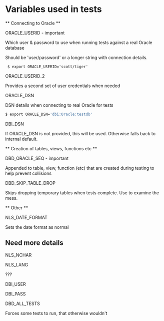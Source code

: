 # Variables used in tests

** Connecting to Oracle **

ORACLE_USERID - important

Which user & password to use when running tests against a real Oracle database

Should be 'user/password' or a longer string with connection details.

     $ export ORACLE_USERID='scott/tiger'

ORACLE_USERID_2

Provides a second set of user credentials when needed

ORACLE_DSN

DSN details when connecting to real Oracle for tests

``` bash
$ export ORACLE_DSN='dbi:Oracle:testdb'
```

DBI_DSN

If ORACLE_DSN is not provided, this will be used. Otherwise falls back to internal default.

** Creation of tables, views, functions etc **

DBD_ORACLE_SEQ - important

Appended to table, view, function (etc) that are created during testing to help
prevent collisions

DBD_SKIP_TABLE_DROP

Skips dropping temporary tables when tests complete. Use to examine the mess.

** Other **

NLS_DATE_FORMAT

Sets the date format as normal

Need more details
-----------------

NLS_NCHAR

NLS_LANG


???

DBI_USER

DBI_PASS

DBD_ALL_TESTS

Forces some tests to run, that otherwise wouldn't

